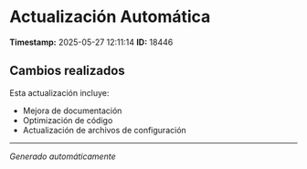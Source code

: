 # Actualización Automática

**Timestamp:** 2025-05-27 12:11:14
**ID:** 18446

## Cambios realizados

Esta actualización incluye:
- Mejora de documentación
- Optimización de código
- Actualización de archivos de configuración

---
*Generado automáticamente*
